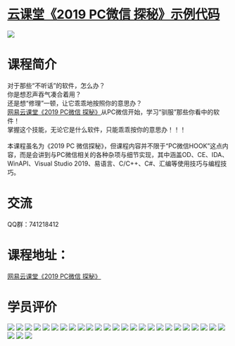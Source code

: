 # <a href="http://t.cn/EXUbebQ" target="_blank">云课堂《2019 PC微信 探秘》示例代码</a>
<img src="https://github.com/zmrbak/PcWeChatHooK/blob/master/images/Header.png"/>

# 课程简介

对于那些“不听话”的软件，怎么办？
<br/>
你是想忍声吞气凑合着用？
<br/>
还是想“修理”一顿，让它乖乖地按照你的意思办？
<br/>
<a href="http://t.cn/EXUbebQ" target="_blank">网易云课堂《2019 PC微信 探秘》</a>从PC微信开始，学习“驯服”那些你看中的软件！
<br/>
掌握这个技能，无论它是什么软件，只能乖乖按你的意思办！！！
<br/>
<br/>
本课程虽名为《2019 PC 微信探秘》，但课程内容并不限于“PC微信HOOK”这点内容，而是会讲到与PC微信相关的各种杂项与细节实现，其中涵盖OD、CE、IDA、WinAPI、Visual Studio 2019、易语言、C/C++、C#、汇编等使用技巧与编程技巧。

# 交流
QQ群：741218412

# 课程地址：
<a href="http://t.cn/EXUbebQ" target="_blank">网易云课堂《2019 PC微信 探秘》</a>
<br/>
# 学员评价

<img src="https://github.com/zmrbak/PcWeChatHooK/blob/master/%E5%AD%A6%E5%91%98%E8%AF%84%E4%BB%B7/0IIFF6X$FZH[0QYI6QH971S.png?raw=true"/>
<img src="https://github.com/zmrbak/PcWeChatHooK/blob/master/%E5%AD%A6%E5%91%98%E8%AF%84%E4%BB%B7/0L}OHPX`}HU{KO4O0_T_FK9.png?raw=true"/>
<img src="https://github.com/zmrbak/PcWeChatHooK/blob/master/%E5%AD%A6%E5%91%98%E8%AF%84%E4%BB%B7/1B16873AA1B0877C668BFCA454C96238.jpg?raw=true"/>
<img src="https://github.com/zmrbak/PcWeChatHooK/blob/master/%E5%AD%A6%E5%91%98%E8%AF%84%E4%BB%B7/2{SC2SXQBV]V9M7L5Z6}Z2R.png?raw=true"/>
<img src="https://github.com/zmrbak/PcWeChatHooK/blob/master/%E5%AD%A6%E5%91%98%E8%AF%84%E4%BB%B7/7194EAF00F355A9D16BAADE762CAC806.jpg?raw=true"/>
<img src="https://github.com/zmrbak/PcWeChatHooK/blob/master/%E5%AD%A6%E5%91%98%E8%AF%84%E4%BB%B7/7E86861C0502DD9BA50117AA305A0AD4.jpg?raw=true"/>
<img src="https://github.com/zmrbak/PcWeChatHooK/blob/master/%E5%AD%A6%E5%91%98%E8%AF%84%E4%BB%B7/7_GMT]]BDERNQ57[OKCB$ZU.png?raw=true"/>
<img src="https://github.com/zmrbak/PcWeChatHooK/blob/master/%E5%AD%A6%E5%91%98%E8%AF%84%E4%BB%B7/85EB625232CE31E7842979C840EDDA6F.jpg?raw=true"/>
<img src="https://github.com/zmrbak/PcWeChatHooK/blob/master/%E5%AD%A6%E5%91%98%E8%AF%84%E4%BB%B7/D396F1B77F40DC23456A78EAE75D86D6.jpg?raw=true"/>
<img src="https://github.com/zmrbak/PcWeChatHooK/blob/master/%E5%AD%A6%E5%91%98%E8%AF%84%E4%BB%B7/HD3E%25WIMFI%7DH0(Z1O%5BMIVI5.png?raw=true"/>
<img src="https://github.com/zmrbak/PcWeChatHooK/blob/master/%E5%AD%A6%E5%91%98%E8%AF%84%E4%BB%B7/KG8{6)P%X0$QTG1VM$V5)EU.png?raw=true"/>
<img src="https://github.com/zmrbak/PcWeChatHooK/blob/master/%E5%AD%A6%E5%91%98%E8%AF%84%E4%BB%B7/MWHVK])4P`KJTHX1T%H@U00.png?raw=true"/>
<img src="https://github.com/zmrbak/PcWeChatHooK/blob/master/%E5%AD%A6%E5%91%98%E8%AF%84%E4%BB%B7/Screenshot_2019-04-16-07-21-36.png?raw=true"/>
<img src="https://github.com/zmrbak/PcWeChatHooK/blob/master/%E5%AD%A6%E5%91%98%E8%AF%84%E4%BB%B7/Screenshot_2019-04-16-07-25-41.png?raw=true"/>
<img src="https://github.com/zmrbak/PcWeChatHooK/blob/master/%E5%AD%A6%E5%91%98%E8%AF%84%E4%BB%B7/Screenshot_2019-04-16-07-26-33.png?raw=true"/>
<img src="https://github.com/zmrbak/PcWeChatHooK/blob/master/%E5%AD%A6%E5%91%98%E8%AF%84%E4%BB%B7/Screenshot_2019-04-16-07-31-02.png?raw=true"/>
<img src="https://github.com/zmrbak/PcWeChatHooK/blob/master/%E5%AD%A6%E5%91%98%E8%AF%84%E4%BB%B7/Screenshot_2019-04-16-07-34-27.png?raw=true"/>
<img src="https://github.com/zmrbak/PcWeChatHooK/blob/master/%E5%AD%A6%E5%91%98%E8%AF%84%E4%BB%B7/Screenshot_2019-04-16-07-35-50.png?raw=true"/>
<img src="https://github.com/zmrbak/PcWeChatHooK/blob/master/%E5%AD%A6%E5%91%98%E8%AF%84%E4%BB%B7/Screenshot_2019-04-16-07-42-03.png?raw=true"/>
<img src="https://github.com/zmrbak/PcWeChatHooK/blob/master/%E5%AD%A6%E5%91%98%E8%AF%84%E4%BB%B7/Screenshot_2019-07-07-10-42-19.png?raw=true"/>
<img src="https://github.com/zmrbak/PcWeChatHooK/blob/master/%E5%AD%A6%E5%91%98%E8%AF%84%E4%BB%B7/Screenshot_2019-07-07-10-44-43.png?raw=true"/>
<img src="https://github.com/zmrbak/PcWeChatHooK/blob/master/%E5%AD%A6%E5%91%98%E8%AF%84%E4%BB%B7/Screenshot_2019-07-07-10-46-57.png?raw=true"/>
<img src="https://github.com/zmrbak/PcWeChatHooK/blob/master/%E5%AD%A6%E5%91%98%E8%AF%84%E4%BB%B7/Screenshot_2019-07-07-10-47-08.png?raw=true"/>
<img src="https://github.com/zmrbak/PcWeChatHooK/blob/master/%E5%AD%A6%E5%91%98%E8%AF%84%E4%BB%B7/Screenshot_2019-07-07-10-47-23.png?raw=true"/>
<img src="https://github.com/zmrbak/PcWeChatHooK/blob/master/%E5%AD%A6%E5%91%98%E8%AF%84%E4%BB%B7/Screenshot_2019-07-07-10-47-41.png?raw=true"/>
<img src="https://github.com/zmrbak/PcWeChatHooK/blob/master/%E5%AD%A6%E5%91%98%E8%AF%84%E4%BB%B7/W5KYZI3`NDU3CF_MEZ3A2TQ.png?raw=true"/>
<img src="https://github.com/zmrbak/PcWeChatHooK/blob/master/%E5%AD%A6%E5%91%98%E8%AF%84%E4%BB%B7/Z5@XEW%25~824%60O25%7BCA5%60UL5.png?raw=true"/>
<img src="https://github.com/zmrbak/PcWeChatHooK/blob/master/%E5%AD%A6%E5%91%98%E8%AF%84%E4%BB%B7/`(TK`BAXPNTB`LRI[P})2I5.png?raw=true"/>
